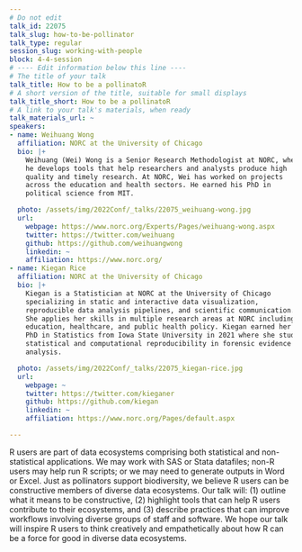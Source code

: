 ```yaml
---
# Do not edit
talk_id: 22075
talk_slug: how-to-be-pollinator
talk_type: regular
session_slug: working-with-people
block: 4-4-session
# ---- Edit information below this line ----
# The title of your talk
talk_title: How to be a pollinatoR
# A short version of the title, suitable for small displays
talk_title_short: How to be a pollinatoR
# A link to your talk's materials, when ready
talk_materials_url: ~
speakers:
- name: Weihuang Wong
  affiliation: NORC at the University of Chicago
  bio: |+
    Weihuang (Wei) Wong is a Senior Research Methodologist at NORC, where
    he develops tools that help researchers and analysts produce high
    quality and timely research. At NORC, Wei has worked on projects
    across the education and health sectors. He earned his PhD in
    political science from MIT.

  photo: /assets/img/2022Conf/_talks/22075_weihuang-wong.jpg
  url:
    webpage: https://www.norc.org/Experts/Pages/weihuang-wong.aspx
    twitter: https://twitter.com/weihuang
    github: https://github.com/weihuangwong
    linkedin: ~
    affiliation: https://www.norc.org/
- name: Kiegan Rice
  affiliation: NORC at the University of Chicago
  bio: |+
    Kiegan is a Statistician at NORC at the University of Chicago
    specializing in static and interactive data visualization,
    reproducible data analysis pipelines, and scientific communication.
    She applies her skills in multiple research areas at NORC including
    education, healthcare, and public health policy. Kiegan earned her
    PhD in Statistics from Iowa State University in 2021 where she studied
    statistical and computational reproducibility in forensic evidence
    analysis.

  photo: /assets/img/2022Conf/_talks/22075_kiegan-rice.jpg
  url:
    webpage: ~
    twitter: https://twitter.com/kieganer
    github: https://github.com/kiegan
    linkedin: ~
    affiliation: https://www.norc.org/Pages/default.aspx

---
```


<!-- ABSTRACT ----
Please write abstract below. You may use simple markdown (links, code style, bold, italics)
-->

R users are part of data ecosystems comprising both statistical and non-
statistical applications. We may work with SAS or Stata datafiles; non-R users
may help run R scripts; or we may need to generate outputs in Word or Excel.
Just as pollinators support biodiversity, we believe R users can be constructive
members of diverse data ecosystems. Our talk will: (1) outline what it means to
be constructive, (2) highlight tools that can help R users contribute to their
ecosystems, and (3) describe practices that can improve workflows involving
diverse groups of staff and software. We hope our talk will inspire R users
to think creatively and empathetically about how R can be a force for good in
diverse data ecosystems.
